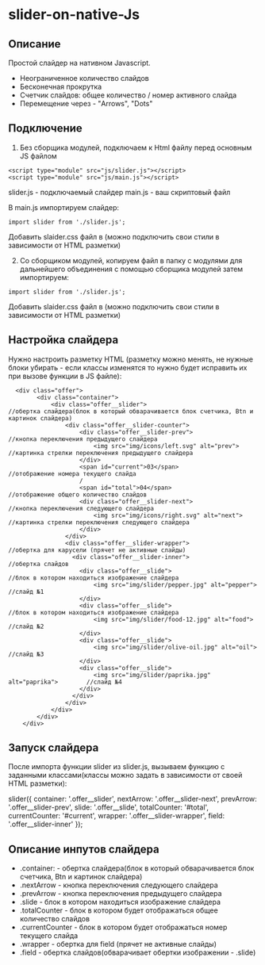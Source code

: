 # slider-on-native-Js

## Описание

Простой слайдер на нативном Javascript.

- Неограниченное количество слайдов
- Бесконечная прокрутка
- Счетчик слайдов: общее количество / номер активного слайда
- Перемещение через - "Arrows", "Dots"



## Подключение

1) Без сборщика модулей, подключаем к Html файлу перед основным JS файлом

```
<script type="module" src="js/slider.js"></script>
<script type="module" src="js/main.js"></script>
```

slider.js - подключаемый слайдер
main.js   - ваш скриптовый файл

В main.js импортируем слайдер:

```
import slider from './slider.js';
```
Добавить slaider.css файл в <head> (можно подключить свои стили в зависимости от HTML разметки)
  
  

2)  Со сборщиком модулей, копируем файл в папку с модулями для дальнейшего объединения с помощью сборщика модулей
затем импортируем:
```
import slider from './slider.js';
```
Добавить slaider.css файл в <head> (можно подключить свои стили в зависимости от HTML разметки)



## Настройка слайдера

Нужно настроить разметку HTML (разметку можно менять, не нужные блоки убирать - если классы изменятся то нужно будет исправить их при вызове функции в JS файле):

```
  <div class="offer">
        <div class="container">
            <div class="offer__slider">                                         //обертка слайдера(блок в который обварачивается блок счетчика, Btn и картинок слайдера)
                <div class="offer__slider-counter">
                    <div class="offer__slider-prev">                            //кнопка переключения предыдущего слайдера
                        <img src="img/icons/left.svg" alt="prev">               //картинка стрелки переключения предыдущего слайдера
                    </div>
                    <span id="current">03</span>                                //отображение номера текущего слайда
                    /
                    <span id="total">04</span>                                  //отображение общего количество слайдов
                    <div class="offer__slider-next">                            //кнопка переключения следующего слайдера
                        <img src="img/icons/right.svg" alt="next">              //картинка стрелки переключения следующего слайдера
                    </div>
                </div>
                <div class="offer__slider-wrapper">                             //обертка для карусели (прячет не активные слайды)
                  <div class="offer__slider-inner">                             //обертка слайдов
                    <div class="offer__slide">                                  //блок в котором находиться изображение слайдера
                        <img src="img/slider/pepper.jpg" alt="pepper">          //слайд №1
                    </div>
                    <div class="offer__slide">                                  //блок в котором находиться изображение слайдера
                        <img src="img/slider/food-12.jpg" alt="food">           //слайд №2
                    </div>
                    <div class="offer__slide">
                        <img src="img/slider/olive-oil.jpg" alt="oil">          //слайд №3
                    </div>
                    <div class="offer__slide">
                        <img src="img/slider/paprika.jpg" alt="paprika">        //слайд №4
                    </div>
                  </div>
                </div>
            </div>
        </div>
    </div>
```
## Запуск слайдера

После импорта функции slider из slider.js, вызываем функцию с заданными классами(классы можно задать в зависимости от своей HTML разметки):

slider({
    container: '.offer__slider',
    nextArrow: '.offer__slider-next',
    prevArrow: '.offer__slider-prev',
    slide: '.offer__slide',
    totalCounter: '#total',
    currentCounter: '#current',
    wrapper: '.offer__slider-wrapper',
    field: '.offer__slider-inner'
});


## Описание инпутов слайдера

- .container: - обертка слайдера(блок в который обварачивается блок счетчика, Btn и картинок слайдера)
- .nextArrow  - кнопка переключения следующего слайдера
- .prevArrow  - кнопка переключения предыдущего слайдера
- .slide - блок в котором находиться изображение слайдера
- .totalCounter - блок в котором будет отображаться общее количество слайдов
- .currentCounter - блок в котором будет отображаться номер текущего слайда
- .wrapper - обертка для field (прячет не активные слайды)
- .field - обертка слайдов(обварачивает обертки изображении - .slide)


